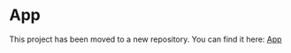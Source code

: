 # App 
 
This project has been moved to a new repository. You can find it here: [App](https://github.com/MapStructor/app) 
